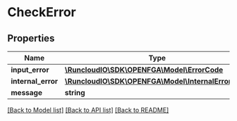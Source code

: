 # CheckError

## Properties
Name | Type | Description | Notes
------------ | ------------- | ------------- | -------------
**input_error** | [**\RuncloudIO\SDK\OPENFGA\Model\ErrorCode**](ErrorCode.md) |  | [optional] 
**internal_error** | [**\RuncloudIO\SDK\OPENFGA\Model\InternalErrorCode**](InternalErrorCode.md) |  | [optional] 
**message** | **string** |  | [optional] 

[[Back to Model list]](../../README.md#documentation-for-models) [[Back to API list]](../../README.md#documentation-for-api-endpoints) [[Back to README]](../../README.md)


